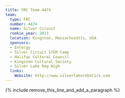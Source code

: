 ```yaml
---
title: FRC Team 4474
team:
  type: FRC
  number: 4474
  name: Silver Circuit
  rookie_year: 2013
  location: Kingston, Massachusetts, USA
  sponsors:
  - Entergy
  - Silver Circuit STEM Camp
  - Halifax Cultural Council
  - Kingston Cultural Society
  - Silver Lake Reg High
  links:
    Website: http://www.silverlakerobotics.com
---
```


{% include remove_this_line_and_add_a_paragraph %}
